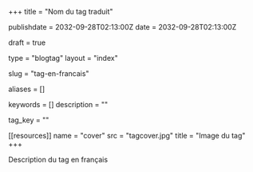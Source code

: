 +++
title = "Nom du tag traduit"

publishdate = 2032-09-28T02:13:00Z
date = 2032-09-28T02:13:00Z

draft = true

type = "blogtag"
layout = "index"

slug = "tag-en-francais"

aliases = []

keywords = []
description = ""

tag_key = ""

[[resources]]
  name = "cover"
  src = "tagcover.jpg"
  title = "Image du tag"
+++

Description du tag en français